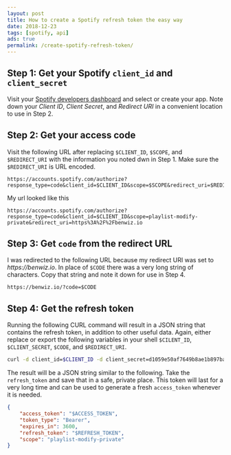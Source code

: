 ```yaml
---
layout: post
title: How to create a Spotify refresh token the easy way
date: 2018-12-23
tags: [spotify, api]
ads: true
permalink: /create-spotify-refresh-token/
---
```


## Step 1: Get your Spotify `client_id` and `client_secret`

Visit your [Spotify developers dashboard](https://developer.spotify.com/dashboard/applications) and select or create your app. Note down your _Client ID_, _Client Secret_, and _Redirect URI_ in a convenient location to use in Step 2.

## Step 2: Get your access code

Visit the following URL after replacing `$CLIENT_ID`, `$SCOPE`, and `$REDIRECT_URI` with the information you noted dwn in Step 1. Make sure the `$REDIRECT_URI` is URL encoded.

```text
https://accounts.spotify.com/authorize?response_type=code&client_id=$CLIENT_ID&scope=$SCOPE&redirect_uri=$REDIRECT_URI
```

My url looked like this

```text
https://accounts.spotify.com/authorize?response_type=code&client_id=$CLIENT_ID&scope=playlist-modify-private&redirect_uri=https%3A%2F%2Fbenwiz.io
```

## Step 3: Get `code` from the redirect URL

I was redirected to the following URL because my redirect URI was set to _https://benwiz.io_. In place of `$CODE` there was a very long string of characters. Copy that string and note it down for use in Step 4.

```text
https://benwiz.io/?code=$CODE
```

## Step 4: Get the refresh token

Running the following CURL command will result in a JSON string that contains the refresh token, in addition to other useful data. Again, either replace or export the following variables in your shell `$CILENT_ID`, `$CLIENT_SECRET`, `$CODE`, and `$REDIRECT_URI`.

```sh
curl -d client_id=$CLIENT_ID -d client_secret=d1059e50af7649b8ae1b897ba0863aee -d grant_type=authorization_code -d code=$CODE -d redirect_uri=$REDIRECT_URI https://accounts.spotify.com/api/token
```

The result will be a JSON string similar to the following. Take the `refresh_token` and save that in a safe, private place. This token will last for a very long time and can be used to generate a fresh `access_token` whenever it is needed.

```json
{
    "access_token": "$ACCESS_TOKEN",
    "token_type": "Bearer",
    "expires_in": 3600,
    "refresh_token": "$REFRESH_TOKEN",
    "scope": "playlist-modify-private"
}
```

